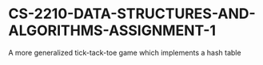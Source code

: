 # CS-2210-DATA-STRUCTURES-AND-ALGORITHMS-ASSIGNMENT-1
A more generalized tick-tack-toe game which implements a hash table
